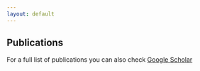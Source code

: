 ```yaml
---
layout: default
---
```


## Publications  <a name="publications"></a>
For a full list of publications you can also check [Google Scholar](https://scholar.google.com/citations?user=t4zrDEAAAAAJ&hl=en)

